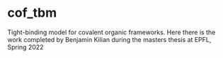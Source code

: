 # cof_tbm
Tight-binding model for covalent organic frameworks. Here there is the work completed by Benjamin Kilian during the masters thesis at EPFL, Spring 2022
